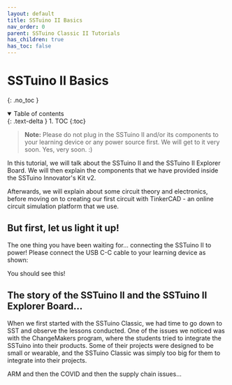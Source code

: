 ```yaml
---
layout: default
title: SSTuino II Basics
nav_order: 0
parent: SSTuino Classic II Tutorials
has_children: true
has_toc: false
---
```


# SSTuino II Basics

{: .no_toc }

<details open markdown="block">
  <summary>
    Table of contents
  </summary>
  {: .text-delta }
1. TOC
{:toc}
</details>

> **Note:** Please do not plug in the SSTuino II and/or its components to your learning device or any power source first. We will get to it very soon. Yes, very soon. :)

In this tutorial, we will talk about the SSTuino II and the SSTuino II Explorer Board. We will then explain the components that we have provided inside the SSTuino Innovator's Kit v2. 

Afterwards, we will explain about some circuit theory and electronics, before moving on to creating our first circuit with TinkerCAD - an online circuit simulation platform that we use.

## But first, let us light it up!

The one thing you have been waiting for... connecting the SSTuino II to power! Please connect the USB C-C cable to your learning device as shown:

You should see this!

## The story of the SSTuino II and the SSTuino II Explorer Board...

When we first started with the SSTuino Classic, we had time to go down to SST and observe the lessons conducted. One of the issues we noticed was with the ChangeMakers program, where the students tried to integrate the SSTuino into their products. Some of their projects were designed to be small or wearable, and the SSTuino Classic was simply too big for them to integrate into their projects.

ARM and then the COVID and then the supply chain issues...